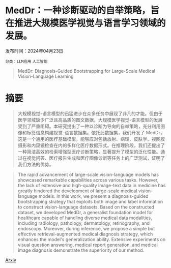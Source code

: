 # MedDr：一种诊断驱动的自举策略，旨在推进大规模医学视觉与语言学习领域的发展。

发布时间：2024年04月23日

`分类：LLM应用` `人工智能`

> MedDr: Diagnosis-Guided Bootstrapping for Large-Scale Medical Vision-Language Learning

# 摘要

> 大规模视觉-语言模型的迅猛进步在众多任务中展现了非凡的才能。但由于医学领域缺少广泛且高品质的图文数据，大规模医学视觉-语言模型的发展受到了严重阻碍。本研究提出了一种以诊断为导向的自举策略，充分利用图像和标签信息构建视觉-语言数据集。依托此数据集，我们开发了 MedDr，这是一个通用的医疗基础模型，能够应对包括放射、病理、皮肤学、视网膜摄影和内窥镜检查在内的多样化医疗数据形式。在推理阶段，我们还提出了一种简洁高效的检索增强型医疗诊断策略，显著提升了模型的泛化性能。通过在视觉问答、医疗报告生成和医疗图像诊断等任务上的广泛测试，证明了我们方法的优势。

> The rapid advancement of large-scale vision-language models has showcased remarkable capabilities across various tasks. However, the lack of extensive and high-quality image-text data in medicine has greatly hindered the development of large-scale medical vision-language models. In this work, we present a diagnosis-guided bootstrapping strategy that exploits both image and label information to construct vision-language datasets. Based on the constructed dataset, we developed MedDr, a generalist foundation model for healthcare capable of handling diverse medical data modalities, including radiology, pathology, dermatology, retinography, and endoscopy. Moreover, during inference, we propose a simple but effective retrieval-augmented medical diagnosis strategy, which enhances the model's generalization ability. Extensive experiments on visual question answering, medical report generation, and medical image diagnosis demonstrate the superiority of our method.

[Arxiv](https://arxiv.org/abs/2404.15127)